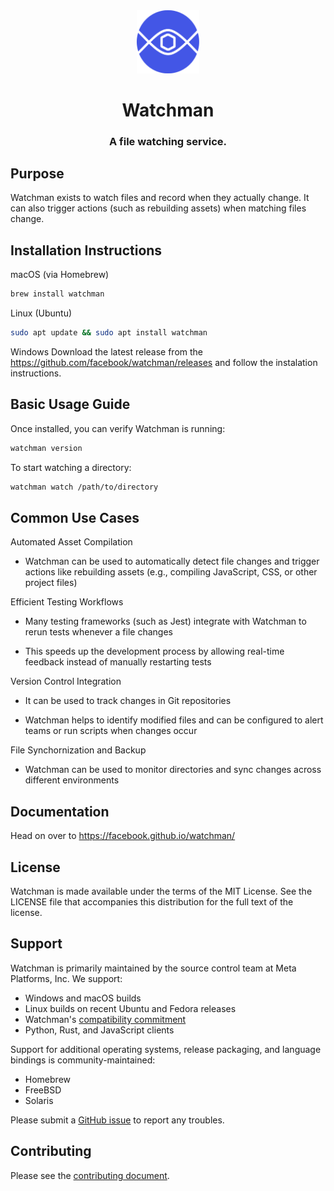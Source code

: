 <div align="center">
 <img src="website/static/img/logo.png" width="20%" height="20%" alt="watchman-logo">
 <h1>Watchman</h1>
 <h3>A file watching service.</h3>
</div>

## Purpose

Watchman exists to watch files and record when they actually change. It can
also trigger actions (such as rebuilding assets) when matching files change.

## Installation Instructions

macOS (via Homebrew)
```bash
brew install watchman 
```

Linux (Ubuntu)
```bash
sudo apt update && sudo apt install watchman
```

Windows
Download the latest release from the https://github.com/facebook/watchman/releases and follow the instalation instructions. 

## Basic Usage Guide
Once installed, you can verify Watchman is running:
```bash
watchman version
```

To start watching a directory:
```bash
watchman watch /path/to/directory
```

## Common Use Cases

Automated Asset Compilation 
* Watchman can be used to automatically detect file changes and trigger actions like rebuilding assets (e.g., compiling JavaScript, CSS, or other project files)

Efficient Testing Workflows
* Many testing frameworks (such as Jest) integrate with Watchman to rerun tests whenever a file changes

* This speeds up the development process by allowing real-time feedback instead of manually restarting tests

Version Control Integration
* It can be used to track changes in Git repositories

* Watchman helps to identify modified files and can be configured to alert teams or run scripts when changes occur

File Synchornization and Backup
* Watchman can be used to monitor directories and sync changes across different environments

## Documentation

Head on over to https://facebook.github.io/watchman/

## License

Watchman is made available under the terms of the MIT License. See the
LICENSE file that accompanies this distribution for the full text of the
license.

## Support

Watchman is primarily maintained by the source control team at Meta Platforms, Inc. We support:

* Windows and macOS builds
* Linux builds on recent Ubuntu and Fedora releases
* Watchman's [compatibility commitment](https://facebook.github.io/watchman/docs/compatibility.html)
* Python, Rust, and JavaScript clients

Support for additional operating systems, release packaging, and language bindings is community-maintained:

* Homebrew
* FreeBSD
* Solaris

Please submit a [GitHub issue](https://github.com/facebook/watchman/issues/) to report any troubles.

## Contributing

Please see the [contributing document](CONTRIBUTING.md).

